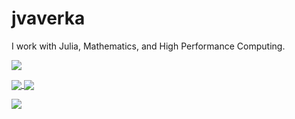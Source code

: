 # jvaverka

I work with Julia, Mathematics, and High Performance Computing.

<p>
  <a href="https://github.com/jvaverka/github-readme-stats">
    <img align="center" src="https://github-readme-stats.vercel.app/api?username=jvaverka" />
  </a>
</p>

<p>
  <a href="https://jvaverka.com/notes/my-julia-story/">
    <img align="center" src="https://img.shields.io/badge/Julia-My%20Story-yellow?style=for-the-badge&logo=Julia&labelColor=3d3846&color=9141ac&logoColor=9141ac" />
  </a>
  <a href="https://github.com/JuliaEditorSupport/julia-vim">
    <img align="center" src="https://img.shields.io/badge/Neovim-Hyperextensible-yellow?style=for-the-badge&logo=Neovim&labelColor=3d3846&color=26a269" />
  </a>
</p>

<p>
  <a href="https://www.julia-vscode.org/">
    <img align="center" src="https://img.shields.io/badge/Code-Runs%20Everywhere-yellow?style=for-the-badge&logo=Visual%20Studio%20Code&labelColor=3d3846&color=3584e4&logoColor=3584e4" />
  </a>
</p>

<!-- https://simpleicons.org/ -->
